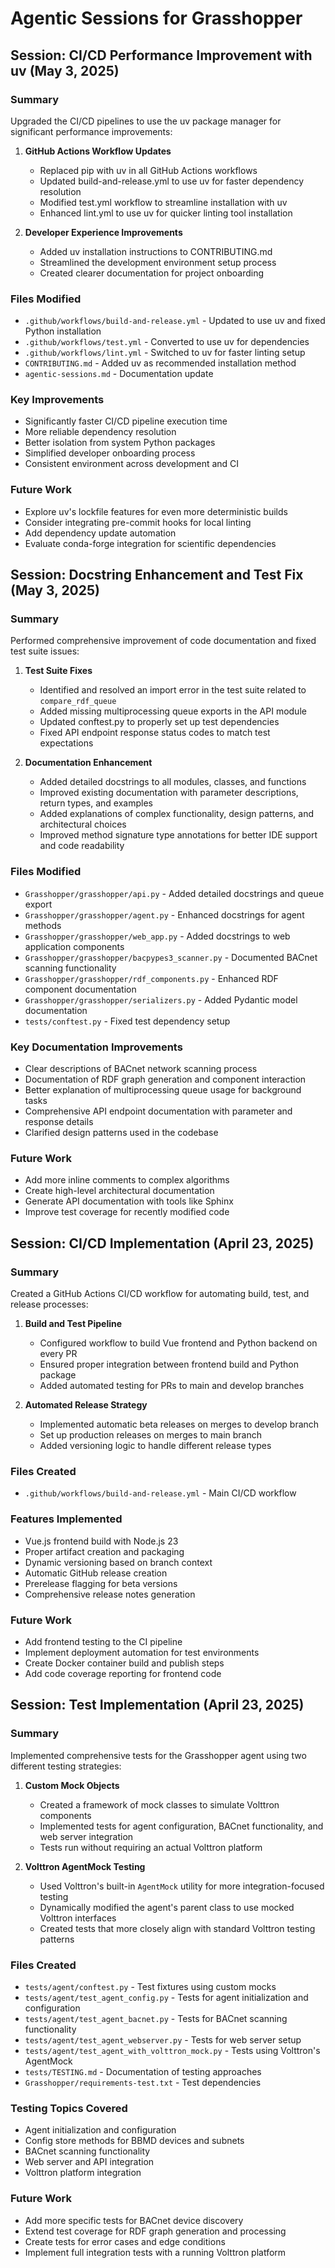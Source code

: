 # Agentic Sessions for Grasshopper

## Session: CI/CD Performance Improvement with uv (May 3, 2025)

### Summary
Upgraded the CI/CD pipelines to use the uv package manager for significant performance improvements:

1. **GitHub Actions Workflow Updates**
   - Replaced pip with uv in all GitHub Actions workflows
   - Updated build-and-release.yml to use uv for faster dependency resolution
   - Modified test.yml workflow to streamline installation with uv
   - Enhanced lint.yml to use uv for quicker linting tool installation

2. **Developer Experience Improvements**
   - Added uv installation instructions to CONTRIBUTING.md
   - Streamlined the development environment setup process
   - Created clearer documentation for project onboarding

### Files Modified
- `.github/workflows/build-and-release.yml` - Updated to use uv and fixed Python installation
- `.github/workflows/test.yml` - Converted to use uv for dependencies
- `.github/workflows/lint.yml` - Switched to uv for faster linting setup
- `CONTRIBUTING.md` - Added uv as recommended installation method
- `agentic-sessions.md` - Documentation update

### Key Improvements
- Significantly faster CI/CD pipeline execution time
- More reliable dependency resolution
- Better isolation from system Python packages
- Simplified developer onboarding process
- Consistent environment across development and CI

### Future Work
- Explore uv's lockfile features for even more deterministic builds
- Consider integrating pre-commit hooks for local linting
- Add dependency update automation
- Evaluate conda-forge integration for scientific dependencies

## Session: Docstring Enhancement and Test Fix (May 3, 2025)

### Summary
Performed comprehensive improvement of code documentation and fixed test suite issues:

1. **Test Suite Fixes**
   - Identified and resolved an import error in the test suite related to `compare_rdf_queue`
   - Added missing multiprocessing queue exports in the API module
   - Updated conftest.py to properly set up test dependencies
   - Fixed API endpoint response status codes to match test expectations

2. **Documentation Enhancement**
   - Added detailed docstrings to all modules, classes, and functions
   - Improved existing documentation with parameter descriptions, return types, and examples
   - Added explanations of complex functionality, design patterns, and architectural choices
   - Improved method signature type annotations for better IDE support and code readability

### Files Modified
- `Grasshopper/grasshopper/api.py` - Added detailed docstrings and queue export
- `Grasshopper/grasshopper/agent.py` - Enhanced docstrings for agent methods
- `Grasshopper/grasshopper/web_app.py` - Added docstrings to web application components
- `Grasshopper/grasshopper/bacpypes3_scanner.py` - Documented BACnet scanning functionality
- `Grasshopper/grasshopper/rdf_components.py` - Enhanced RDF component documentation
- `Grasshopper/grasshopper/serializers.py` - Added Pydantic model documentation
- `tests/conftest.py` - Fixed test dependency setup

### Key Documentation Improvements
- Clear descriptions of BACnet network scanning process
- Documentation of RDF graph generation and component interaction
- Better explanation of multiprocessing queue usage for background tasks
- Comprehensive API endpoint documentation with parameter and response details
- Clarified design patterns used in the codebase

### Future Work
- Add more inline comments to complex algorithms
- Create high-level architectural documentation
- Generate API documentation with tools like Sphinx
- Improve test coverage for recently modified code

## Session: CI/CD Implementation (April 23, 2025)

### Summary
Created a GitHub Actions CI/CD workflow for automating build, test, and release processes:

1. **Build and Test Pipeline**
   - Configured workflow to build Vue frontend and Python backend on every PR
   - Ensured proper integration between frontend build and Python package
   - Added automated testing for PRs to main and develop branches

2. **Automated Release Strategy**
   - Implemented automatic beta releases on merges to develop branch
   - Set up production releases on merges to main branch
   - Added versioning logic to handle different release types

### Files Created
- `.github/workflows/build-and-release.yml` - Main CI/CD workflow

### Features Implemented
- Vue.js frontend build with Node.js 23
- Proper artifact creation and packaging
- Dynamic versioning based on branch context
- Automatic GitHub release creation
- Prerelease flagging for beta versions
- Comprehensive release notes generation

### Future Work
- Add frontend testing to the CI pipeline
- Implement deployment automation for test environments
- Create Docker container build and publish steps
- Add code coverage reporting for frontend code

## Session: Test Implementation (April 23, 2025)

### Summary
Implemented comprehensive tests for the Grasshopper agent using two different testing strategies:

1. **Custom Mock Objects**
   - Created a framework of mock classes to simulate Volttron components
   - Implemented tests for agent configuration, BACnet functionality, and web server integration
   - Tests run without requiring an actual Volttron platform

2. **Volttron AgentMock Testing**
   - Used Volttron's built-in `AgentMock` utility for more integration-focused testing
   - Dynamically modified the agent's parent class to use mocked Volttron interfaces
   - Created tests that more closely align with standard Volttron testing patterns

### Files Created
- `tests/agent/conftest.py` - Test fixtures using custom mocks
- `tests/agent/test_agent_config.py` - Tests for agent initialization and configuration
- `tests/agent/test_agent_bacnet.py` - Tests for BACnet scanning functionality
- `tests/agent/test_agent_webserver.py` - Tests for web server setup
- `tests/agent/test_agent_with_volttron_mock.py` - Tests using Volttron's AgentMock
- `tests/TESTING.md` - Documentation of testing approaches
- `Grasshopper/requirements-test.txt` - Test dependencies

### Testing Topics Covered
- Agent initialization and configuration
- Config store methods for BBMD devices and subnets
- BACnet scanning functionality
- Web server and API integration
- Volttron platform integration

### Future Work
- Add more specific tests for BACnet device discovery
- Extend test coverage for RDF graph generation and processing
- Create tests for error cases and edge conditions
- Implement full integration tests with a running Volttron platform